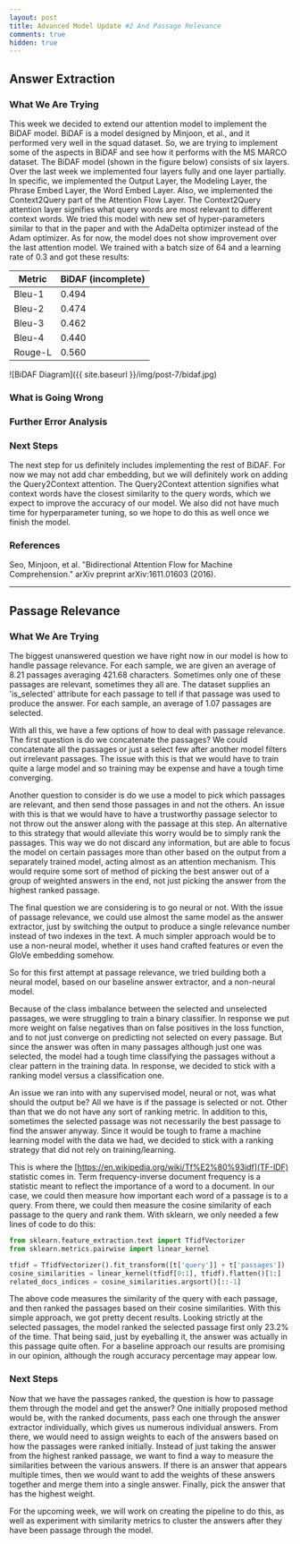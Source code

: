 ```yaml
---
layout: post
title: Advanced Model Update #2 And Passage Relevance
comments: true
hidden: true
---
```


## [](#header-2)Answer Extraction

### [](#header-3)What We Are Trying
This week we decided to extend our attention model to implement the BiDAF model. BiDAF is a model designed by Minjoon, et al., and it performed very well in the squad dataset. So, we are trying to implement some of the aspects in BiDAF and see how it performs with the MS MARCO dataset. The BiDAF model (shown in the figure below) consists of six layers. Over the last week we implemented four layers fully and one layer partially. In specific, we implemented the Output Layer, the Modeling Layer, the Phrase Embed Layer, the Word Embed Layer. Also, we implemented the Context2Query part of the Attention Flow Layer. The Context2Query attention layer signifies what query words are most relevant to different context words. We tried this model with new set of hyper-parameters similar to that  in the paper and with the AdaDelta optimizer instead of the Adam optimizer. As for now, the model does not show improvement over the last attention model. We trained with a batch size of 64 and a learning rate of 0.3 and got these results:

| Metric  | BiDAF (incomplete) |
| ------- | ------------------ |
| Bleu-1  | 0.494 |
| Bleu-2  | 0.474 |
| Bleu-3  | 0.462 |
| Bleu-4  | 0.440 |
| Rouge-L | 0.560 |     

![BiDAF Diagram]({{ site.baseurl }}/img/post-7/bidaf.jpg)<br/>

### [](#header-3)What is Going Wrong


### [](#header-3)Further Error Analysis


### [](#header-3)Next Steps
The next step for us definitely includes implementing the rest of BiDAF. For now we may not add char embedding, but we will definitely work on adding the Query2Context attention. The Query2Context attention signifies what context words have the closest similarity to the query words, which we expect to improve the accuracy of our model. We also did not have much time for hyperparameter tuning, so we hope to do this as well once we finish the model.


### [](#header-3)References
Seo, Minjoon, et al. "Bidirectional Attention Flow for Machine Comprehension." arXiv preprint arXiv:1611.01603 (2016).


* * *

## [](#header-2)Passage Relevance

### [](#header-3)What We Are Trying
The biggest unanswered question we have right now in our model is how to handle passage relevance. For each sample, we are given an average of 8.21 passages averaging 421.68 characters. Sometimes only one of these passages are relevant, sometimes they all are. The dataset supplies an 'is_selected' attribute for each passage to tell if that passage was used to produce the answer. For each sample, an average of 1.07 passages are selected.

With all this, we have a few options of how to deal with passage relevance. The first question is do we concatenate the passages? We could concatenate all the passages or just a select few after another model filters out irrelevant passages. The issue with this is that we would have to train quite a large model and so training may be expense and have a tough time converging.

Another question to consider is do we use a model to pick which passages are relevant, and then send those passages in and not the others. An issue with this is that we would have to have a trustworthy passage selector to not throw out the answer along with the passage at this step. An alternative to this strategy that would alleviate this worry would be to simply rank the passages. This way we do not discard any information, but are able to focus the model on certain passages more than other based on the output from a separately trained model, acting almost as an attention mechanism. This would require some sort of method of picking the best answer out of a group of weighted answers in the end, not just picking the answer from the highest ranked passage.

The final question we are considering is to go neural or not. With the issue of passage relevance, we could use almost the same model as the answer extractor, just by switching the output to produce a single relevance number instead of two indexes in the text. A much simpler approach would be to use a non-neural model, whether it uses hand crafted features or even the GloVe embedding somehow.

So for this first attempt at passage relevance, we tried building both a neural model, based on our baseline answer extractor, and a non-neural model.

Because of the class imbalance between the selected and unselected passages, we were struggling to train a binary classifier. In response we put more weight on false negatives than on false positives in the loss function, and to not just converge on predicting not selected on every passage. But since the answer was often in many passages although just one was selected, the model had a tough time classifying the passages without a clear pattern in the training data. In response, we decided to stick with a ranking model versus a classification one.

An issue we ran into with any supervised model, neural or not, was what should the output be? All we have is if the passage is selected or not. Other than that we do not have any sort of ranking metric. In addition to this, sometimes the selected passage was not necessarily the best passage to find the answer anyway. Since it would be tough to frame a machine learning model with the data we had, we decided to stick with a ranking strategy that did not rely on training/learning.

This is where the [https://en.wikipedia.org/wiki/Tf%E2%80%93idf](TF-IDF) statistic comes in. Term frequency-inverse document frequency is a statistic meant to reflect the importance of a word to a document. In our case, we could then measure how important each word of a passage is to a query. From there, we could then measure the cosine similarity of each passage to the query and rank them. With sklearn, we only needed a few lines of code to do this:

```python
from sklearn.feature_extraction.text import TfidfVectorizer
from sklearn.metrics.pairwise import linear_kernel

tfidf = TfidfVectorizer().fit_transform([t['query']] + t['passages'])
cosine_similarities = linear_kernel(tfidf[0:1], tfidf).flatten()[1:]
related_docs_indices = cosine_similarities.argsort()[::-1]
```
The above code measures the similarity of the query with each passage, and then ranked the passages based on their cosine similarities. With this simple approach, we got pretty decent results. Looking strictly at the selected passages, the model ranked the selected passage first only 23.2% of the time. That being said, just by eyeballing it, the answer was actually in this passage quite often. For a baseline approach our results are promising in our opinion, although the rough accuracy percentage may appear low.

### [](#header-3)Next Steps
Now that we have the passages ranked, the question is how to passage them through the model and get the answer? One initially proposed method would be, with the ranked documents, pass each one through the answer extractor individually, which gives us numerous individual answers. From there, we would need to assign weights to each of the answers based on how the passages were ranked initially. Instead of just taking the answer from the highest ranked passage, we want to find a way to measure the similarities between the various answers. If there is an answer that appears multiple times, then we would want to add the weights of these answers together and merge them into a single answer. Finally, pick the answer that has the highest weight.

For the upcoming week, we will work on creating the pipeline to do this, as well as experiment with similarity metrics to cluster the answers after they have been passage through the model.
